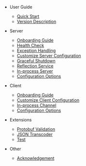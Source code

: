 - User Guide
  - [Quick Start](en-us/guide/quickstart.md)
  - [Version Description](en-us/guide/version.md)

- Server
  - [Onboarding Guide](en-us/server/onboarding.md)
  - [Health Check](en-us/server/health-check.md)
  - [Exception Handling](en-us/server/exception-handling.md)
  - [Customize Server Configuration](en-us/server/customize-server-config.md)
  - [Graceful Shutdown](en-us/server/graceful-shutdown.md)
  - [Reflection Service](en-us/server/reflection-service.md)
  - [In-process Server](en-us/server/in-process-server.md)
  - [Configuration Options](en-us/server/configuration.md)

- Client
  - [Onboarding Guide](en-us/client/onboarding.md)
  - [Customize Client Configuration](en-us/client/customize-client-config.md)
  - [In-process Channel](en-us/client/in-process-channel.md)
  - [Configuration Options](en-us/client/configuration.md)

- Extensions
  - [Protobuf Validation](en-us/extension/protobuf-validation.md)
  - [JSON Transcoder](en-us/extension/json-transcoder.md)
  - [Test](en-us/extension/test.md)

- Other
  - [Acknowledgement](en-us/other/acknowledgement.md)
